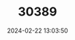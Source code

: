 ---
title: "30389"
category: "Adansonia suarezensis"
draft: false
date: 2024-02-22 13:03:50
languages:
  Malagasy: ["Bozy"]
---